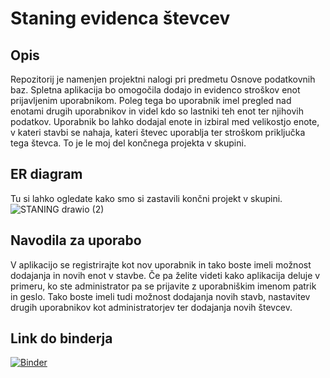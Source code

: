 # Staning evidenca števcev

## Opis
Repozitorij je namenjen projektni nalogi pri predmetu Osnove podatkovnih baz. Spletna aplikacija bo omogočila dodajo in evidenco stroškov enot prijavljenim uporabnikom. Poleg tega bo uporabnik imel pregled nad enotami drugih uporabnikov in videl kdo so lastniki teh enot ter njihovih podatkov. Uporabnik bo lahko dodajal enote in izbiral med velikostjo enote, v kateri stavbi se nahaja, kateri števec uporablja ter stroškom priključka tega števca. To je le  moj del končnega projekta v skupini.

## ER diagram
Tu si lahko ogledate kako smo si zastavili končni projekt v skupini.
![STANING drawio (2)](https://user-images.githubusercontent.com/82813471/230362285-342abafe-7a33-412a-a773-89bbf3d3f242.png)
## Navodila za uporabo
V aplikacijo se registrirajte kot nov uporabnik in tako boste imeli možnost dodajanja in novih enot v stavbe. Če pa želite videti kako aplikacija deluje v primeru, ko ste administrator pa
se prijavite z uporabniškim imenom patrik in geslo. Tako boste imeli tudi možnost dodajanja novih stavb, nastavitev drugih uporabnikov kot administratorjev ter dodajanja novih števcev.

 ## Link do binderja
[![Binder](https://mybinder.org/badge_logo.svg)](https://mybinder.org/v2/gh/PatrikGregoric/projektna_naloga/main?urlpath=proxy%2F8080)

